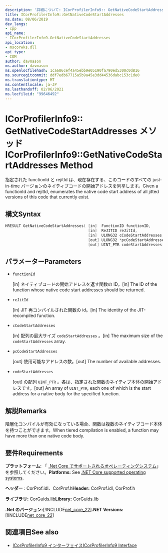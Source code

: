 ```yaml
---
description: '詳細について: ICorProfilerInfo9:: GetNativeCodeStartAddresses メソッド'
title: ICorProfilerInfo9::GetNativeCodeStartAddresses
ms.date: 08/06/2019
dev_langs:
- cpp
api_name:
- ICorProfilerInfo9.GetNativeCodeStartAddresses
api_location:
- mscorwks.dll
api_type:
- COM
author: davmason
ms.author: davmason
ms.openlocfilehash: 1ca686cef4a45ebb9e05190fa790ed5300c0d816
ms.sourcegitcommit: ddf7edb67715a5b9a45e3dd44536dabc153c1de0
ms.translationtype: MT
ms.contentlocale: ja-JP
ms.lasthandoff: 02/06/2021
ms.locfileid: "99646492"
---
```

# <a name="icorprofilerinfo9getnativecodestartaddresses-method"></a><span data-ttu-id="556de-103">ICorProfilerInfo9:: GetNativeCodeStartAddresses メソッド</span><span class="sxs-lookup"><span data-stu-id="556de-103">ICorProfilerInfo9::GetNativeCodeStartAddresses Method</span></span>

<span data-ttu-id="556de-104">指定された functionId と rejitId は、現在存在する、このコードのすべての just-in-time バージョンのネイティブコードの開始アドレスを列挙します。</span><span class="sxs-lookup"><span data-stu-id="556de-104">Given a functionId and rejitId, enumerates the native code start address of all jitted versions of this code that currently exist.</span></span>

## <a name="syntax"></a><span data-ttu-id="556de-105">構文</span><span class="sxs-lookup"><span data-stu-id="556de-105">Syntax</span></span>

```cpp
HRESULT GetNativeCodeStartAddresses( [in]  FunctionID functionID,
                                     [in]  ReJITID reJitId,
                                     [in]  ULONG32 cCodeStartAddresses,
                                     [out] ULONG32 *pcCodeStartAddresses,
                                     [out] UINT_PTR codeStartAddresses[]);
```

## <a name="parameters"></a><span data-ttu-id="556de-106">パラメーター</span><span class="sxs-lookup"><span data-stu-id="556de-106">Parameters</span></span>

- `functionId`

  <span data-ttu-id="556de-107">\[in] ネイティブコードの開始アドレスを返す関数の ID。</span><span class="sxs-lookup"><span data-stu-id="556de-107">\[in] The ID of the function whose native code start addresses should be returned.</span></span>

- `reJitId`

  <span data-ttu-id="556de-108">\[in) JIT 再コンパイルされた関数の id。</span><span class="sxs-lookup"><span data-stu-id="556de-108">\[in] The identity of the JIT-recompiled function.</span></span>

- `cCodeStartAddresses`

  <span data-ttu-id="556de-109">\[in] 配列の最大サイズ `codeStartAddresses` 。</span><span class="sxs-lookup"><span data-stu-id="556de-109">\[in] The maximum size of the `codeStartAddresses` array.</span></span>

- `pcCodeStartAddresses`

  <span data-ttu-id="556de-110">\[out] 使用可能なアドレスの数。</span><span class="sxs-lookup"><span data-stu-id="556de-110">\[out] The number of available addresses.</span></span>

- `codeStartAddresses`

  <span data-ttu-id="556de-111">\[out] の配列 `UINT_PTR` 。各は、指定された関数のネイティブ本体の開始アドレスです。</span><span class="sxs-lookup"><span data-stu-id="556de-111">\[out] An array of `UINT_PTR`, each one of which is the start address for a native body for the specified function.</span></span>

## <a name="remarks"></a><span data-ttu-id="556de-112">解説</span><span class="sxs-lookup"><span data-stu-id="556de-112">Remarks</span></span>

<span data-ttu-id="556de-113">階層化コンパイルが有効になっている場合、関数は複数のネイティブコード本体を持つことができます。</span><span class="sxs-lookup"><span data-stu-id="556de-113">When tiered compilation is enabled, a function may have more than one native code body.</span></span>

## <a name="requirements"></a><span data-ttu-id="556de-114">要件</span><span class="sxs-lookup"><span data-stu-id="556de-114">Requirements</span></span>

<span data-ttu-id="556de-115">**プラットフォーム:** 「 [.Net Core でサポートされるオペレーティングシステム](../../../core/install/windows.md?pivots=os-windows)」を参照してください。</span><span class="sxs-lookup"><span data-stu-id="556de-115">**Platforms:** See [.NET Core supported operating systems](../../../core/install/windows.md?pivots=os-windows).</span></span>

<span data-ttu-id="556de-116">**ヘッダー** : CorProf.idl、CorProf.h</span><span class="sxs-lookup"><span data-stu-id="556de-116">**Header:** CorProf.idl, CorProf.h</span></span>

<span data-ttu-id="556de-117">**ライブラリ:** CorGuids.lib</span><span class="sxs-lookup"><span data-stu-id="556de-117">**Library:** CorGuids.lib</span></span>

<span data-ttu-id="556de-118">**.Net のバージョン:**[!INCLUDE[net_core_22](../../../../includes/net-core-22-md.md)]</span><span class="sxs-lookup"><span data-stu-id="556de-118">**.NET Versions:** [!INCLUDE[net_core_22](../../../../includes/net-core-22-md.md)]</span></span>

## <a name="see-also"></a><span data-ttu-id="556de-119">関連項目</span><span class="sxs-lookup"><span data-stu-id="556de-119">See also</span></span>

- [<span data-ttu-id="556de-120">ICorProfilerInfo9 インターフェイス</span><span class="sxs-lookup"><span data-stu-id="556de-120">ICorProfilerInfo9 Interface</span></span>](icorprofilerinfo9-interface.md)
